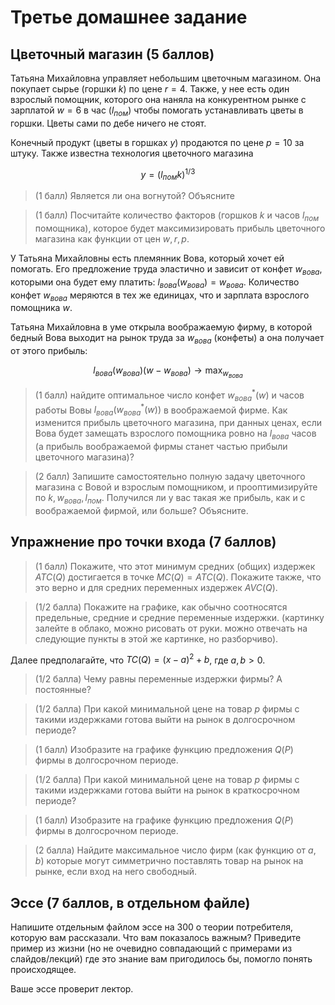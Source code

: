 # Третье домашнее задание

## Цветочный магазин (5 баллов)

Татьяна Михайловна управляет небольшим цветочным магазином. Она покупает сырье (горшки $k$) по цене $r = 4$. Также, у нее есть один взрослый помощник, которого она наняла на конкурентном рынке с зарплатой $w= 6$ в час ($l_{пом}$) чтобы помогать устанавливать цветы в горшки. Цветы сами по дебе ничего не стоят. 

Конечный продукт (цветы в горшках $y$) продаются по цене $p = 10$ за штуку. Также известна технология цветочного магазина 

$$y = (l_{пом} k)^{1/3}$$

> (1 балл) Является ли она вогнутой? Объясните

> (1 балл) Посчитайте количество факторов (горшков $k$ и часов $l_{пом}$ помощника), которое будет максимизировать прибыль цветочного магазина как функции от цен $w,r,p$.

У Татьяна Михайловны есть племянник Вова, который хочет ей помогать. Его предложение труда эластично и зависит от конфет $w_{вова}$, которыми она будет ему платить: $l_{вова}(w_{вова}) = w_{вова}$. Количество конфет $w_{вова}$ меряются в тех же единицах, что и зарплата взрослого помощника $w$.

Татьяна Михайловна в уме открыла воображаемую фирму, в которой бедный Вова выходит на рынок труда за $w_{вова}$ (конфеты) а она получает от этого прибыль: 

$$ l_{вова}(w_{вова})(w-w_{вова}) \to \max_{w_{вова}}$$

> (1 балл) найдите оптимальное число конфет $w^{\ast}_{вова}(w)$ и часов работы Вовы $l_{вова}(w^{\ast}_{вова}(w))$ в воображаемой фирме. Как изменится прибыль цветочного магазина, при данных ценах, если Вова будет замещать взрослого помощника ровно на $l_{вова}$ часов (а прибыль воображаемой фирмы станет частью прибыли цветочного магазина)?

> (2 балл) Запишите самостоятельно полную задачу цветочного магазина с Вовой и взрослым помощником, и прооптимизируйте по $k, w_{вова}, l_{пом}$. Получился ли у вас такая же прибыль, как и с воображаемой фирмой, или больше? Объясните.

## Упражнение про точки входа (7 баллов)

> (1 балл) Покажите, что этот минимум средних (общих) издержек $ATC(Q)$ достигается в точке $MC(Q)=ATC(Q)$. Покажите также, что это верно и для средних переменных издержек $AVC(Q)$.

> (1/2 балла) Покажите на графике, как обычно соотносятся предельные, средние и средние переменные издержки. (картинку залейте в облако, можно рисовать от руки. можно отвечать на следующие пункты в этой же картинке, но разборчиво). 

Далее предполагайте, что $TC(Q)=(x-a)^2+b$, где $a, b > 0$.

> (1/2 балла)  Чему равны переменные издержки фирмы? А постоянные?

> (1/2 балла)  При какой минимальной цене на товар $p$ фирмы с такими 
издержками готова выйти на рынок в долгосрочном периоде?

> (1 балл) Изобразите на графике функцию предложения $Q(P)$ фирмы в долгосрочном периоде.

> (1/2 балла) При какой минимальной цене на товар $p$ фирмы с такими издержками готова выйти на рынок в краткосрочном периоде?

> (1 балл) Изобразите на графике функцию предложения $Q(P)$ фирмы в долгосрочном периоде.

> (2 балла) Найдите максимальное число фирм (как функцию от $a,b$) которые могут симметрично поставлять товар на рынок на рынке, если вход на него свободный.

## Эссе (7 баллов, в отдельном файле)

Напишите отдельным файлом эссе на 300 о теории потребителя, которую вам рассказали. Что вам показалось важным? Приведите пример из жизни (но не очевидно совпадающий с примерами из слайдов/лекций) где это знание вам пригодилось бы, помогло понять происходящее. 

Ваше эссе проверит лектор.



